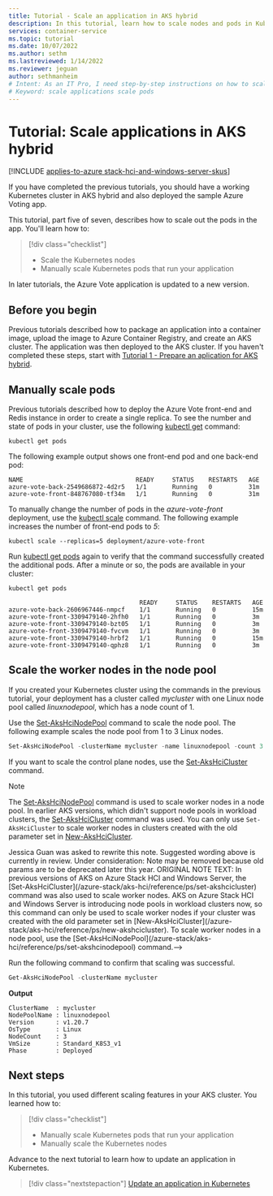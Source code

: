 ```yaml
---
title: Tutorial - Scale an application in AKS hybrid
description: In this tutorial, learn how to scale nodes and pods in Kubernetes.
services: container-service
ms.topic: tutorial
ms.date: 10/07/2022
ms.author: sethm 
ms.lastreviewed: 1/14/2022
ms.reviewer: jeguan
author: sethmanheim
# Intent: As an IT Pro, I need step-by-step instructions on how to scale application nodes and pods in a Kubernetes cluster.
# Keyword: scale applications scale pods
---
```


# Tutorial: Scale applications in AKS hybrid

[!INCLUDE [applies-to-azure stack-hci-and-windows-server-skus](includes/aks-hci-applies-to-skus/aks-hybrid-applies-to-azure-stack-hci-windows-server-sku.md)]

If you have completed the previous tutorials, you should have a working Kubernetes cluster in AKS hybrid and also deployed the sample Azure Voting app. 

This tutorial, part five of seven, describes how to scale out the pods in the app. You'll learn how to:

> [!div class="checklist"]
> * Scale the Kubernetes nodes
> * Manually scale Kubernetes pods that run your application

In later tutorials, the Azure Vote application is updated to a new version.

## Before you begin

Previous tutorials described how to package an application into a container image, upload the image to Azure Container Registry, and create an AKS cluster. The application was then deployed to the AKS cluster. If you haven't completed these steps, start with [Tutorial 1 - Prepare an aplication for AKS hybrid](tutorial-kubernetes-prepare-application.md).


## Manually scale pods

Previous tutorials described how to deploy the Azure Vote front-end and Redis instance in order to create a single replica. To see the number and state of pods in your cluster, use the following [kubectl get][kubectl-get] command:

```console
kubectl get pods
```

The following example output shows one front-end pod and one back-end pod:

```output
NAME                               READY     STATUS    RESTARTS   AGE
azure-vote-back-2549686872-4d2r5   1/1       Running   0          31m
azure-vote-front-848767080-tf34m   1/1       Running   0          31m
```

To manually change the number of pods in the *azure-vote-front* deployment, use the [kubectl scale][kubectl-scale] command. The following example increases the number of front-end pods to *5*:

```console
kubectl scale --replicas=5 deployment/azure-vote-front
```

Run [kubectl get pods][kubectl-get] again to verify that the command successfully created the additional pods. After a minute or so, the pods are available in your cluster:

```console
kubectl get pods

                                    READY     STATUS    RESTARTS   AGE
azure-vote-back-2606967446-nmpcf    1/1       Running   0          15m
azure-vote-front-3309479140-2hfh0   1/1       Running   0          3m
azure-vote-front-3309479140-bzt05   1/1       Running   0          3m
azure-vote-front-3309479140-fvcvm   1/1       Running   0          3m
azure-vote-front-3309479140-hrbf2   1/1       Running   0          15m
azure-vote-front-3309479140-qphz8   1/1       Running   0          3m
```

## Scale the worker nodes in the node pool

If you created your Kubernetes cluster using the commands in the previous tutorial, your deployment has a cluster called *mycluster* with one Linux node pool called *linuxnodepool*, which has a node count of 1. 

Use the [Set-AksHciNodePool](./reference/ps/set-akshcinodepool.md) command to scale the node pool. The following example scales the node pool from 1 to 3 Linux nodes.

```powershell
Set-AksHciNodePool -clusterName mycluster -name linuxnodepool -count 3
``` 

If you want to scale the control plane nodes, use the [Set-AksHciCluster](./reference/ps/set-akshcicluster.md) command.

> [!NOTE]
> The [Set-AksHciNodePool](/azure-stack/aks-hci/reference/ps/set-akshcinodepool) command is used to scale worker nodes in a node pool. In earlier AKS versions, which didn't support node pools in workload clusters, the [Set-AksHciCluster](/azure-stack/aks-hci/reference/ps/set-akshcicluster) command was used. You can only use `Set-AksHciCluster` to scale worker nodes in clusters created with the old parameter set in [New-AksHciCluster](/azure-stack/aks-hci/reference/ps/new-akshcicluster).
<!--> Jessica Guan was asked to rewrite this note. Suggested wording above is currently in review. Under consideration: Note may be removed because old params are to be deprecated later this year. ORIGINAL NOTE TEXT: In previous versions of AKS on Azure Stack HCI and Windows Server, the [Set-AksHciCluster](/azure-stack/aks-hci/reference/ps/set-akshcicluster) command was also used to scale worker nodes. AKS on Azure Stack HCI and Windows Server is introducing node pools in workload clusters now, so this command can only be used to scale worker nodes if your cluster was created with the old parameter set in [New-AksHciCluster](/azure-stack/aks-hci/reference/ps/new-akshcicluster). To scale worker nodes in a node pool, use the [Set-AksHciNodePool](/azure-stack/aks-hci/reference/ps/set-akshcinodepool) command.-->

Run the following command to confirm that scaling was successful.

```powershell
Get-AksHciNodePool -clusterName mycluster
```

**Output**
```
ClusterName  : mycluster
NodePoolName : linuxnodepool
Version      : v1.20.7
OsType       : Linux
NodeCount    : 3
VmSize       : Standard_K8S3_v1
Phase        : Deployed
```

## Next steps

In this tutorial, you used different scaling features in your AKS cluster. You learned how to:

> [!div class="checklist"]
> * Manually scale Kubernetes pods that run your application
> * Manually scale the Kubernetes nodes

Advance to the next tutorial to learn how to update an application in Kubernetes.

> [!div class="nextstepaction"]
> [Update an application in Kubernetes](./tutorial-kubernetes-app-update.md)

<!-- LINKS - external -->
[kubectl-autoscale]: https://kubernetes.io/docs/reference/generated/kubectl/kubectl-commands#autoscale
[kubectl-get]: https://kubernetes.io/docs/reference/generated/kubectl/kubectl-commands#get
[kubectl-scale]: https://kubernetes.io/docs/reference/generated/kubectl/kubectl-commands#scale
[kubernetes-hpa]: https://kubernetes.io/docs/tasks/run-application/horizontal-pod-autoscale/
[metrics-server-github]: https://github.com/kubernetes-sigs/metrics-server/blob/master/README.md#deployment
[metrics-server]: https://kubernetes.io/docs/tasks/debug-application-cluster/resource-metrics-pipeline/#metrics-server

<!-- LINKS - internal -->